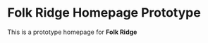 <!-- Heading -->
# Folk Ridge Homepage Prototype

<!-- Description -->
This is a prototype homepage for **Folk Ridge**





